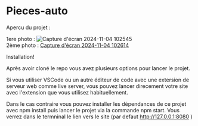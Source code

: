 # Pieces-auto

Apercu du projet : 

1ere photo : 
![Capture d'écran 2024-11-04 102545](https://github.com/user-attachments/assets/6f2d6fff-abf6-4f3d-9083-382e5758062b)
<br>
2ème photo : 
[Capture d'écran 2024-11-04 102614](https://github.com/user-attachments/assets/c48777de-3261-4840-9b65-1c2d70cc39bf)

Installation!

Après avoir cloné le repo vous avez plusieurs options pour lancer le projet.

Si vous utiliser VSCode ou un autre éditeur de code avec une extersion de serveur web comme live server, vous pouvez lancer direcement votre site avec l'extension que vous utilisez habituellement.

Dans le cas contraire vous pouvez installer les dépendances de ce projet avec npm install puis lancer le projet via la commande npm start. Vous verrez dans le termninal le lien vers le site (par defaut http://127.0.0.1:8080 )
